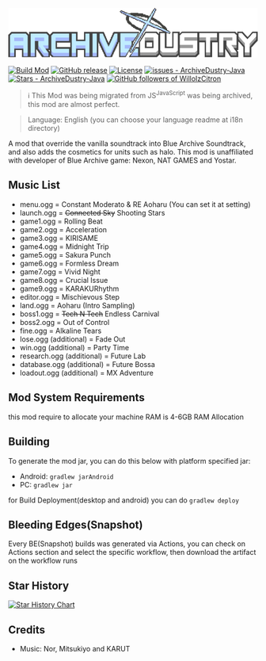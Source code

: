 
![Archivedustry logo](/assets/sprites-override/ui/logo.png)

[![Build Mod](https://github.com/WilloIzCitron/ArchiveDustry-Java/workflows/Build%20Mod/badge.svg)](https://github.com/WilloIzCitron/ArchiveDustry-Java/actions?query=workflow:"Build+Mod")
[![GitHub release](https://img.shields.io/github/v/tag/WilloIzCitron/ArchiveDustry-Java?filter=%21server-%2A)](https://github.com/WilloIzCitron/ArchiveDustry-Java/releases/)
[![License](https://img.shields.io/badge/License-MIT-blue)](https://github.com/WilloIzCitron/ArchiveDustry-Java/blob/master/LICENSE)
[![issues - ArchiveDustry-Java](https://img.shields.io/github/issues/WilloIzCitron/ArchiveDustry-Java)](https://github.com/WilloIzCitron/ArchiveDustry-Java/issues)
[![Stars - ArchiveDustry-Java](https://img.shields.io/github/stars/WilloIzCitron/ArchiveDustry-Java)](https://github.com/WilloIzCitron/ArchiveDustry-Java/stargazers)
[![GitHub followers of WilloIzCitron](https://img.shields.io/github/followers/WilloIzCitron)](https://github.com/WilloIzCitron)


> ℹ️ This Mod was being migrated from JS<sup>JavaScript</sup> was being archived, this mod are almost perfect.

> Language: English (you can choose your language readme at i18n directory)

A mod that override the vanilla soundtrack into Blue Archive Soundtrack, and also adds the cosmetics for units such as halo. This mod is unaffiliated with developer of  Blue Archive game: Nexon, NAT GAMES and Yostar.

## Music List
  - menu.ogg = Constant Moderato & RE Aoharu (You can set it at setting)
  - launch.ogg = ~~Connected Sky~~ Shooting Stars
  - game1.ogg = Rolling Beat
  - game2.ogg = Acceleration
  - game3.ogg = KIRISAME
  - game4.ogg = Midnight Trip
  - game5.ogg = Sakura Punch
  - game6.ogg = Formless Dream
  - game7.ogg = Vivid Night
  - game8.ogg = Crucial Issue
  - game9.ogg = KARAKURhythm
  - editor.ogg = Mischievous Step
  - land.ogg = Aoharu (Intro Sampling)
  - boss1.ogg = ~~Tech N Tech~~ Endless Carnival
  - boss2.ogg = Out of Control
  - fine.ogg = Alkaline Tears
  - lose.ogg (additional) = Fade Out
  - win.ogg (additional) = Party Time
  - research.ogg (additional) = Future Lab
  - database.ogg (additional) = Future Bossa
  - loadout.ogg (additional) = MX Adventure

## Mod System Requirements

this mod require to allocate your machine RAM is 4-6GB RAM Allocation 

## Building

To generate the mod jar, you can do this below with platform specified jar:
- Android: `gradlew jarAndroid`
- PC: `gradlew jar`

for Build Deployment(desktop and android) you can do `gradlew deploy`

## Bleeding Edges(Snapshot)
Every BE(Snapshot) builds was generated via Actions, you can check on Actions section and select the specific workflow,
then download the artifact on the workflow runs

## Star History

<a href="https://star-history.com/#WilloIzCitron/ArchiveDustry-Java&Date">
 <picture>
   <source media="(prefers-color-scheme: dark)" srcset="https://api.star-history.com/svg?repos=WilloIzCitron/ArchiveDustry-Java&type=Date&theme=dark" />
   <source media="(prefers-color-scheme: light)" srcset="https://api.star-history.com/svg?repos=WilloIzCitron/ArchiveDustry-Java&type=Date" />
   <img alt="Star History Chart" src="https://api.star-history.com/svg?repos=WilloIzCitron/ArchiveDustry-Java&type=Date" />
 </picture>
</a>

## Credits
- Music: Nor, Mitsukiyo and KARUT
